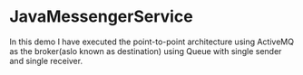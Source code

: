 # JavaMessengerService
In this demo I have executed the point-to-point architecture using ActiveMQ as the broker(aslo known as destination)  using Queue with single sender and single receiver.
